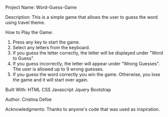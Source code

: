Project Name:
Word-Guess-Game 

Description: 
This is a simple game that allows the user to guess the word using travel theme.

How to Play the Game:
1. Press any key to start the game.
2. Select any letters from the keyboard. 
3. If you guess the letter correctly, the letter will be displayed under "Word to Guess". 
4. If you guess incorrectly, the letter will appear under "Wrong Guesses". The user is allowed up to 9 wrong guesses.
4. If you guess the word correctly you win the game. Otherwise, you lose the game and it will start over again.

Built With:
HTML
CSS
Javascript
Jquery
Bootstrap

Author:
Cristina Defoe

Acknowledgments:
Thanks to anyone's code that was used as inspiration.



